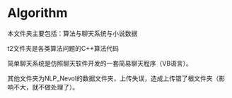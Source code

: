 # Algorithm
本文件夹主要包括：算法与聊天系统与小说数据

t2文件夹是各类算法问题的C++算法代码

简单聊天系统是仿照聊天软件开发的一套简易聊天程序（VB语言）。

其他文件夹为NLP_Nevol的数据文件夹，上传失误，造成上传错了根文件夹（影响不大，就不做处理了）。

